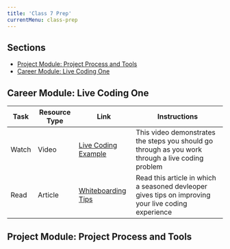 ```yaml
---
title: 'Class 7 Prep'
currentMenu: class-prep
---
```

## Sections

- [Project Module: Project Process and Tools](#project-module-project-process-and-tools)
- [Career Module: Live Coding One](#career-module-live-coding-one)

## Career Module: Live Coding One
Task | Resource Type | Link | Instructions
|----|---------------|------|-------------|
Watch | Video | [Live Coding Example](../../videos/live-coding/) | This video demonstrates the steps you should go through as you work through a live coding problem
Read | Article | [Whiteboarding Tips](https://writing.pupius.co.uk/whiteboarding-4df873dbba2e) | Read this article in which a seasoned devleoper gives tips on improving your live coding experience


## Project Module: Project Process and Tools
